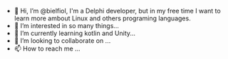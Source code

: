 - 👋 Hi, I’m @bielfiol, I'm a Delphi developer, but in my free time I want to learn more ambout Linux and others programing languages.
- 👀 I’m interested in so many things...
- 🌱 I’m currently learning kotlin and Unity...
- 💞️ I’m looking to collaborate on ...
- 📫 How to reach me ...

<!---
bielfiol/bielfiol is a ✨ special ✨ repository because its `README.md` (this file) appears on your GitHub profile.
You can click the Preview link to take a look at your changes.
--->
